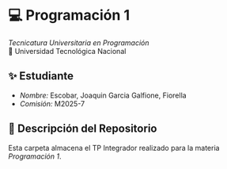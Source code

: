 # 💻 Programación 1  
*Tecnicatura Universitaria en Programación*  
📍 Universidad Tecnológica Nacional  

## ✨ Estudiante  
- *Nombre:* Escobar, Joaquin
Garcia Galfione, Fiorella
- *Comisión:* M2025-7 

## 📂 Descripción del Repositorio  
Esta carpeta almacena el TP Integrador realizado para la materia *Programación 1*.
